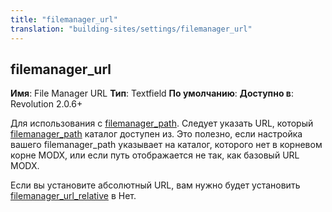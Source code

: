 ```yaml
---
title: "filemanager_url"
translation: "building-sites/settings/filemanager_url"
---
```


## filemanager\_url

**Имя**: File Manager URL
**Тип**: Textfield
**По умолчанию**:
**Доступно в**: Revolution 2.0.6+

Для использования с [filemanager\_path](building-sites/settings/filemanager_path "filemanager_path"). Следует указать URL, который [filemanager\_path](building-sites/settings/filemanager_path "filemanager_path") каталог доступен из. Это полезно, если настройка вашего filemanager\_path указывает на каталог, которого нет в корневом корне MODX, или если путь отображается не так, как базовый URL MODX.

Если вы установите абсолютный URL, вам нужно будет установить [filemanager\_url\_relative](building-sites/settings/filemanager_url_relative "filemanager_url_relative") в Нет.

